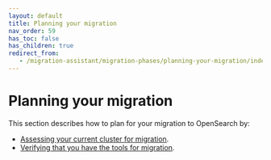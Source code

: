 ```yaml
---
layout: default
title: Planning your migration
nav_order: 59
has_toc: false
has_children: true 
redirect_from:
   - /migration-assistant/migration-phases/planning-your-migration/index/
---
```


# Planning your migration

This section describes how to plan for your migration to OpenSearch by:

- [Assessing your current cluster for migration]({{site.url}}{{site.baseurl}}/migration-assistant/planning-your-migration/assessing-your-cluster-for-migration/).
- [Verifying that you have the tools for migration]({{site.url}}{{site.baseurl}}/migration-assistant/planning-your-migration/verifying-migration-tools/).